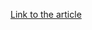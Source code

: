 [Link to the article](https://www.cisa.gov/news-events/alerts/2025/08/25/cisa-adds-three-known-exploited-vulnerabilities-catalog)
